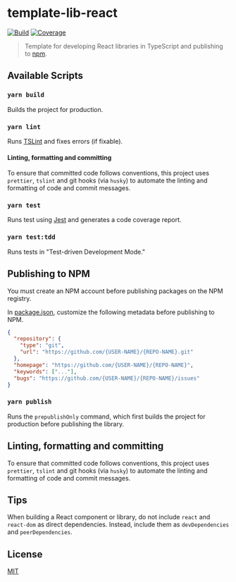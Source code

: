 # template-lib-react

[![Build][build]][build-badge]
[![Coverage][codecov-shield]][codecov]

> Template for developing React libraries in TypeScript and publishing to [npm](https://www.npmjs.com/).

## Available Scripts

### `yarn build`

Builds the project for production.

### `yarn lint`

Runs [TSLint](https://github.com/palantir/tslint) and fixes errors (if fixable).

#### Linting, formatting and committing

To ensure that committed code follows conventions, this project uses `prettier`, `tslint` and git hooks (via `husky`) to automate the linting and formatting of code and commit messages.

### `yarn test`

Runs test using [Jest](https://jestjs.io/) and generates a code coverage report.

### `yarn test:tdd`

Runs tests in "Test-driven Development Mode."

## Publishing to NPM

You must create an NPM account before publishing packages on the NPM registry.

In [package.json](package.json), customize the following metadata before publishing to NPM.

```json
{
  "repository": {
    "type": "git",
    "url": "https://github.com/{USER-NAME}/{REPO-NAME}.git"
  },
  "homepage": "https://github.com/{USER-NAME}/{REPO-NAME}",
  "keywords": ["..."],
  "bugs": "https://github.com/{USER-NAME}/{REPO-NAME}/issues"
}
```

### `yarn publish`

Runs the `prepublishOnly` command, which first builds the project for production before publishing the library.

## Linting, formatting and committing

To ensure that committed code follows conventions, this project uses `prettier`, `tslint` and git hooks (via `husky`) to automate the linting and formatting of code and commit messages.

## Tips

When building a React component or library, do not include `react` and `react-dom` as direct dependencies. Instead, include them as `devDependencies` and `peerDependencies`.

## License

[MIT](LICENSE)

[build]: https://travis-ci.com/metonym/template-lib-react.svg?branch=master
[build-badge]: https://travis-ci.com/metonym/template-lib-react
[codecov]: https://codecov.io/gh/metonym/template-lib-react
[codecov-shield]: https://img.shields.io/codecov/c/github/metonym/template-lib-react.svg
